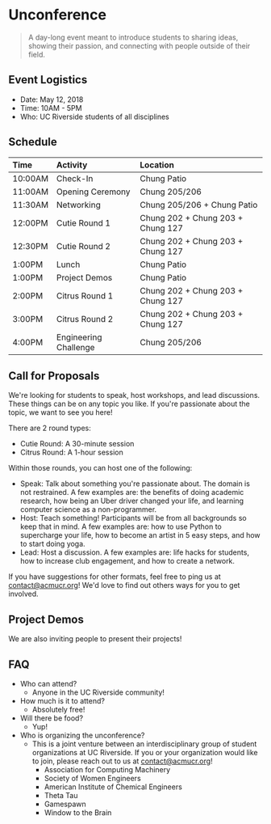 # Unconference
> A day-long event meant to introduce students to sharing ideas, showing their passion, and connecting with people outside of their field.

## Event Logistics

* Date: May 12, 2018
* Time: 10AM - 5PM
* Who: UC Riverside students of all disciplines

## Schedule

| Time | Activity | Location |
| :--- | :------- | :------  |
| 10:00AM | Check-In | Chung Patio |
| 11:00AM | Opening Ceremony | Chung 205/206 |
| 11:30AM | Networking | Chung 205/206 + Chung Patio |
| 12:00PM | Cutie Round 1 | Chung 202 +  Chung 203 + Chung 127 |
| 12:30PM | Cutie Round 2 | Chung 202 +  Chung 203 + Chung 127 |
| 1:00PM | Lunch | Chung Patio |
| 1:00PM | Project Demos | Chung Patio |
| 2:00PM | Citrus Round 1 | Chung 202 +  Chung 203 + Chung 127 |
| 3:00PM | Citrus Round 2 | Chung 202 +  Chung 203 + Chung 127 |
| 4:00PM | Engineering Challenge | Chung 205/206 |

## Call for Proposals

We're looking for students to speak, host workshops, and lead discussions. These things can be on any topic you like.
If you're passionate about the topic, we want to see you here!

There are 2 round types:

* Cutie Round: A 30-minute session
* Citrus Round: A 1-hour session

Within those rounds, you can host one of the following:

* Speak: Talk about something you're passionate about. The domain is not restrained. A few examples are: the benefits of
doing academic research, how being an Uber driver changed your life, and learning computer science as a non-programmer.
* Host: Teach something! Participants will be from all backgrounds so keep that in mind. A few examples are: how to use Python
to supercharge your life, how to become an artist in 5 easy steps, and how to start doing yoga.
* Lead: Host a discussion. A few examples are: life hacks for students, how to increase club engagement, and how to create
a network.

If you have suggestions for other formats, feel free to ping us at [contact@acmucr.org](mailto:contact@acmucr.org)! We'd love to find out others ways for you to get involved.
## Project Demos

We are also inviting people to present their projects!

## FAQ

* Who can attend?
  * Anyone in the UC Riverside community!
* How much is it to attend?
  * Absolutely free!
* Will there be food?
  * Yup!
* Who is organizing the unconference?
  * This is a joint venture between an interdisciplinary group of student organizations at UC Riverside. If you or your organization would like to join, please reach out to us at [contact@acmucr.org](mailto:contact@acmucr.org)!
    * Association for Computing Machinery
    * Society of Women Engineers
    * American Institute of Chemical Engineers
    * Theta Tau
    * Gamespawn
    * Window to the Brain
